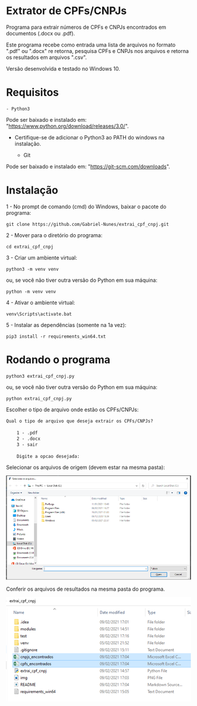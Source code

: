 # Extrator de CPFs/CNPJs

Programa para extrair números de CPFs e CNPJs encontrados em documentos (.docx ou .pdf).

Este programa recebe como entrada uma lista de arquivos no formato ".pdf" ou ".docx" re retorna, pesquisa CPFs e CNPJs nos arquivos e retorna os resultados em arquivos ".csv".

Versão desenvolvida e testado no Windows 10.

# Requisitos
    - Python3
Pode ser baixado e instalado em: "https://www.python.org/download/releases/3.0/".

* Certifique-se de adicionar o Python3 ao PATH do windows na instalação.


    - Git
    
Pode ser baixado e instalado em: "https://git-scm.com/downloads".
# Instalação
1 - No prompt de comando (cmd) do Windows, baixar o pacote do programa:

    git clone https://github.com/Gabriel-Nunes/extrai_cpf_cnpj.git
2 - Mover para o diretório do programa: 
    
    cd extrai_cpf_cnpj
3 - Criar um ambiente virtual:
    
    python3 -m venv venv 

ou, se você não tiver outra versão do Python em sua máquina:

    python -m venv venv

4 - Ativar o ambiente virtual:

    venv\Scripts\activate.bat

5 - Instalar as dependências (somente na 1a vez):

    pip3 install -r requirements_win64.txt

# Rodando o programa
    python3 extrai_cpf_cnpj.py
ou, se você não tiver outra versão do Python em sua máquina:

    python extrai_cpf_cnpj.py

Escolher o tipo de arquivo onde estão os CPFs/CNPJs:

    Qual o tipo de arquivo que deseja extrair os CPFs/CNPJs?

        1 - .pdf
        2 - .docx
        3 - sair

        Digite a opcao desejada:

Selecionar os arquivos de origem (devem estar na mesma pasta):

![img.png](img.png)

Conferir os arquivos de resultados na mesma pasta do programa.

![img_1.png](img_1.png)
